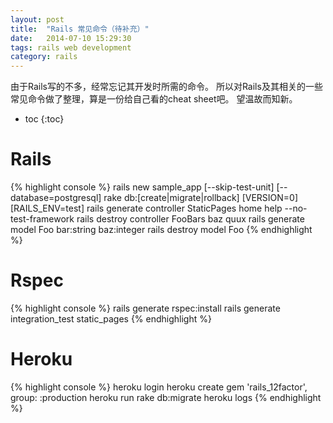 ```yaml
---
layout: post
title:  "Rails 常见命令（待补充）"
date:   2014-07-10 15:29:30
tags: rails web development
category: rails
---
```


由于Rails写的不多，经常忘记其开发时所需的命令。
所以对Rails及其相关的一些常见命令做了整理，算是一份给自己看的cheat sheet吧。
望温故而知新。

<!--more-->

* toc
{:toc}

# Rails
{% highlight console %}
rails new sample_app [--skip-test-unit] [--database=postgresql]
rake db:[create|migrate|rollback] [VERSION=0] [RAILS_ENV=test]
rails generate controller StaticPages home help --no-test-framework
rails destroy  controller FooBars baz quux
rails generate model Foo bar:string baz:integer
rails destroy  model Foo
{% endhighlight %}

# Rspec
{% highlight console %}
  rails generate rspec:install
  rails generate integration_test static_pages
{% endhighlight %}

# Heroku
{% highlight console %}
  heroku login
  heroku create
  gem 'rails_12factor', group: :production
  heroku run rake db:migrate
  heroku logs
{% endhighlight %}